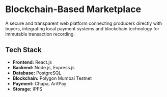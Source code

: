 # Blockchain-Based Marketplace

A secure and transparent web platform connecting producers directly with buyers, integrating local payment systems and blockchain technology for immutable transaction recording.

## Tech Stack
- **Frontend:** React.js
- **Backend:** Node.js, Express.js
- **Database:** PostgreSQL
- **Blockchain:** Polygon Mumbai Testnet
- **Payment:** Chapa, ArifPay
- **Storage:** IPFS

